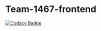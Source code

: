# Team-1467-frontend

[![Codacy Badge](https://api.codacy.com/project/badge/Grade/9cf62075ab1648cfb484539c547b03c1)](https://app.codacy.com/gh/BuildForSDGCohort2/Team-1467-frontend?utm_source=github.com&utm_medium=referral&utm_content=BuildForSDGCohort2/Team-1467-frontend&utm_campaign=Badge_Grade_Settings)
